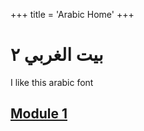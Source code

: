 +++
 title = 'Arabic Home'
+++
# بيت الغربي ٢
I like this arabic font

## [Module 1](./../module-1/)
